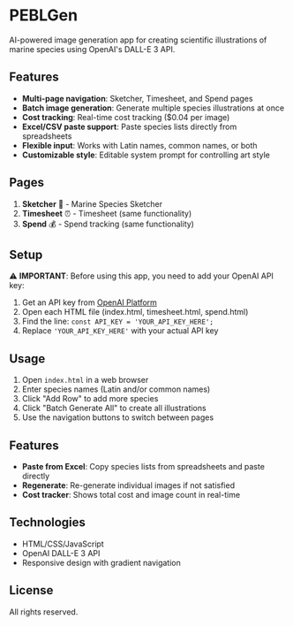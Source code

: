 # PEBLGen

AI-powered image generation app for creating scientific illustrations of marine species using OpenAI's DALL-E 3 API.

## Features

- **Multi-page navigation**: Sketcher, Timesheet, and Spend pages
- **Batch image generation**: Generate multiple species illustrations at once
- **Cost tracking**: Real-time cost tracking ($0.04 per image)
- **Excel/CSV paste support**: Paste species lists directly from spreadsheets
- **Flexible input**: Works with Latin names, common names, or both
- **Customizable style**: Editable system prompt for controlling art style

## Pages

1. **Sketcher** 🐠 - Marine Species Sketcher
2. **Timesheet** ⏰ - Timesheet (same functionality)
3. **Spend** 💰 - Spend tracking (same functionality)

## Setup

⚠️ **IMPORTANT**: Before using this app, you need to add your OpenAI API key:

1. Get an API key from [OpenAI Platform](https://platform.openai.com/api-keys)
2. Open each HTML file (index.html, timesheet.html, spend.html)
3. Find the line: `const API_KEY = 'YOUR_API_KEY_HERE';`
4. Replace `'YOUR_API_KEY_HERE'` with your actual API key

## Usage

1. Open `index.html` in a web browser
2. Enter species names (Latin and/or common names)
3. Click "Add Row" to add more species
4. Click "Batch Generate All" to create all illustrations
5. Use the navigation buttons to switch between pages

## Features

- **Paste from Excel**: Copy species lists from spreadsheets and paste directly
- **Regenerate**: Re-generate individual images if not satisfied
- **Cost tracker**: Shows total cost and image count in real-time

## Technologies

- HTML/CSS/JavaScript
- OpenAI DALL-E 3 API
- Responsive design with gradient navigation

## License

All rights reserved.
